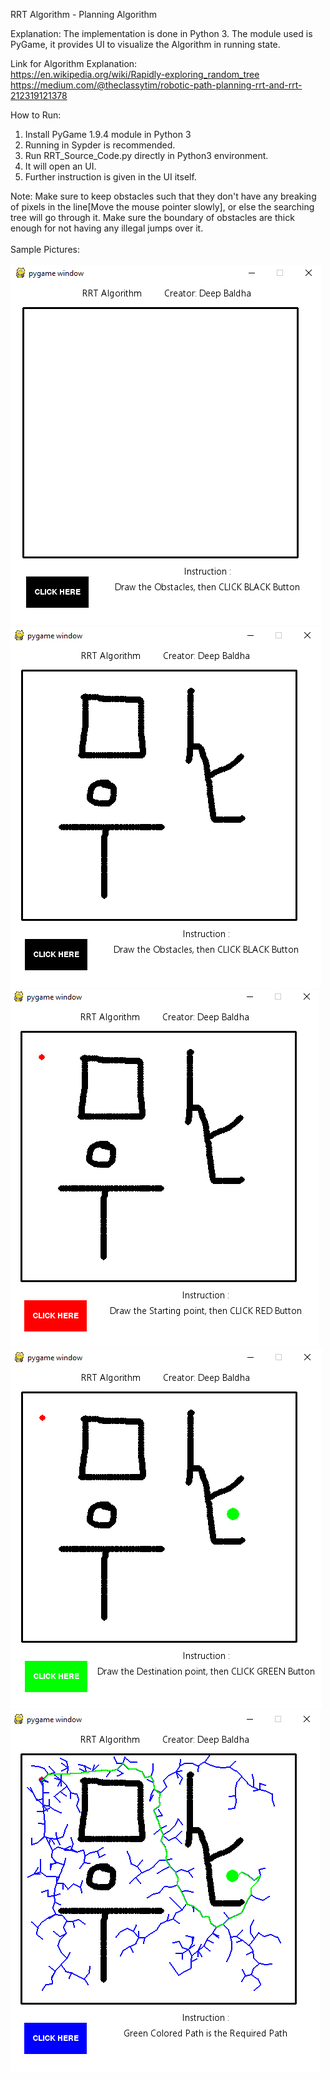 RRT Algorithm - Planning Algorithm

Explanation:
The implementation is done in Python 3. The module used is PyGame, it provides UI to visualize the Algorithm in running state.

Link for Algorithm Explanation:<br>
https://en.wikipedia.org/wiki/Rapidly-exploring_random_tree<br>
https://medium.com/@theclassytim/robotic-path-planning-rrt-and-rrt-212319121378


How to Run:
1) Install PyGame 1.9.4 module in Python 3
2) Running in Sypder is recommended.
3) Run RRT_Source_Code.py directly in Python3 environment.
4) It will open an UI.
5) Further instruction is given in the UI itself.


Note:
Make sure to keep obstacles such that they don't have any breaking of pixels in the line[Move the mouse pointer slowly], or else the searching tree will go through it. Make sure the boundary of obstacles are thick enough for not having any illegal jumps over it.
<br><br>
Sample Pictures: <br><br>
![Picture/1.png](https://github.com/candyzack/RRT-Planning-Algorithm/blob/master/Pictures/1.PNG)
![Picture/2.png](https://github.com/candyzack/RRT-Planning-Algorithm/blob/master/Pictures/2.PNG)
![Picture/3.png](https://github.com/candyzack/RRT-Planning-Algorithm/blob/master/Pictures/3.PNG)
![Picture/4.png](https://github.com/candyzack/RRT-Planning-Algorithm/blob/master/Pictures/4.PNG)
![Picture/5.png](https://github.com/candyzack/RRT-Planning-Algorithm/blob/master/Pictures/5.PNG)
